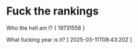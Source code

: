 # Fuck the rankings

Who the hell am I?
{ 19731558 }

What fucking year is it?
[ 2025-03-11T08:43:20Z ]
